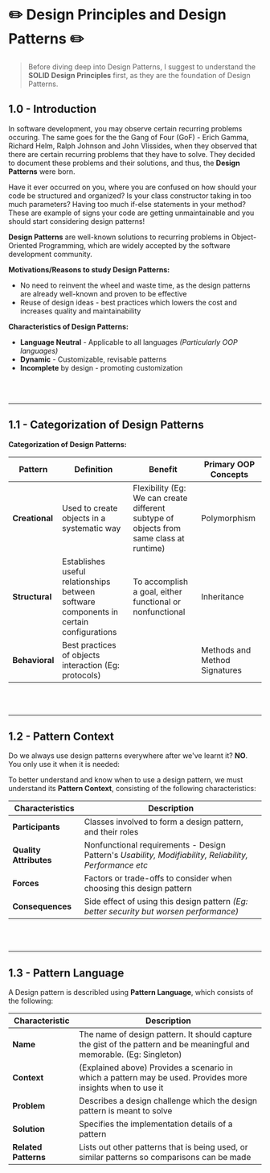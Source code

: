 # ✏️ Design Principles and Design Patterns ✏️


> Before diving deep into Design Patterns, I suggest to understand the __SOLID Design Principles__ first, as they are the foundation of Design Patterns.



## 1.0 - Introduction


In software development, you may observe certain recurring problems occuring. The same goes for the the Gang of Four (GoF) - Erich Gamma, Richard Helm, Ralph Johnson and John Vlissides, when they observed that there are certain recurring problems that they have to solve. They decided to document these problems and their solutions, and thus, the __Design Patterns__ were born.


Have it ever occurred on you, where you are confused on how should your code be structured and organized? Is your class constructor taking in too much parameters? Having too much if-else statements in your method? These are example of signs your code are getting unmaintainable and you should start considering design patterns!


__Design Patterns__ are well-known solutions to recurring problems in Object-Oriented Programming, which are widely accepted by the software development community.


__Motivations/Reasons to study Design Patterns:__
* No need to reinvent the wheel and waste time, as the design patterns are already well-known and proven to be effective
* Reuse of design ideas - best practices which lowers the cost and increases quality and maintainability

__Characteristics of Design Patterns:__
* __Language Neutral__ - Applicable to all languages *(Particularly OOP languages)*
* __Dynamic__ - Customizable, revisable patterns
* __Incomplete__ by design - promoting customization


<br><br>

---

## 1.1 - Categorization of Design Patterns


__Categorization of Design Patterns:__

|Pattern|Definition|Benefit| Primary OOP Concepts | 
|-|-|-|-|
|__Creational__| Used to create objects in a systematic way | Flexibility (Eg: We can create different subtype of objects from same class at runtime) | Polymorphism |
|__Structural__| Establishes useful relationships between software components in certain configurations | To accomplish a goal, either functional or nonfunctional | Inheritance |
|__Behavioral__| Best practices of objects interaction (Eg: protocols) | | Methods and Method Signatures |


<br><br>

---
## 1.2 - Pattern Context


Do we always use design patterns everywhere after we've learnt it? __NO__. You only use it when it is needed:

To better understand and know when to use a design pattern, we must understand its __Pattern Context__, consisting of the following characteristics:

|Characteristics|Description|
|-|-|
|__Participants__| Classes involved to form a design pattern, and their roles |
|__Quality Attributes__| Nonfunctional requirements - Design Pattern's *Usability, Modifiability, Reliability, Performance etc*|
|__Forces__| Factors or trade-offs to consider when choosing this design pattern |
|__Consequences__| Side effect of using this design pattern *(Eg: better security but worsen performance)* |


<br><br>

---

## 1.3 - Pattern Language


A Design pattern is describled using __Pattern Language__, which consists of the following:

| Characteristic | Description |
|-|-|
|__Name__| The name of design pattern. It should capture the gist of the pattern and be meaningful and memorable. (Eg: Singleton)|
|__Context__| (Explained above) Provides a scenario in which a pattern may be used. Provides more insights when to use it |
|__Problem__| Describes a design challenge which the design pattern is meant to solve|
|__Solution__| Specifies the implementation details of a pattern | 
|__Related Patterns__| Lists out other patterns that is being used, or similar patterns so comparisons can be made |